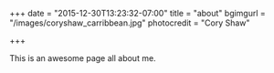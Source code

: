 +++
date = "2015-12-30T13:23:32-07:00"
title = "about"
bgimgurl = "/images/coryshaw_carribbean.jpg"
photocredit = "Cory Shaw"

+++

This is an awesome page all about me.












